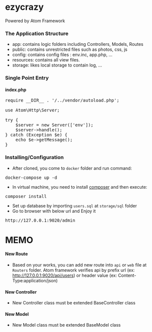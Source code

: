 # ezycrazy
Powered by Atom Framework

### The Application Structure
- app: contains logic folders including Controllers, Models, Routes
- public: contains unrestricted files such as photos, css, js
- config: contains config files : env.inc, app.php, ...
- resources: contains all view files.
- storage: likes local storage to contain log, ...

### Single Point Entry
#### index.php
<pre>
require __DIR__ . '/../vendor/autoload.php';

use Atom\Http\Server;

try {
    $server = new Server(['env']);
    $server->handle();
} catch (Exception $e) {
    echo $e->getMessage();
}
</pre>

### Installing/Configuration
- After cloned, you come to `docker` folder and run command:
<pre>
docker-compose up -d
</pre>
- In virtual machine, you need to install [composer](https://getcomposer.org/download/) and then execute:
<pre>
composer install
</pre>
- Set up database by importing `users.sql` at `storage/sql` folder
- Go to browser with below url and Enjoy it
<pre>
http://127.0.0.1:9020/admin
</pre>

MEMO
====
#### New Route
* Based on your works, you can add new route into `api` or `web` file at `Routers` folder.
Atom framework verifies api by prefix url (ex: http://127.0.0.1:9020/api/users) or header value (ex: Content-Type:application/json)

#### New Controller
* New Controller class must be extended BaseController class

#### New Model
* New Model class must be extended BaseModel class
